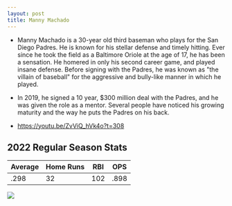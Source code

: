 ```yaml
---
layout: post
title: Manny Machado
---
```

- Manny Machado is a 30-year old third baseman who plays for the San Diego Padres. He is known for his stellar defense and timely hitting. Ever since he took the field as a Baltimore Oriole at the age of 17, he has been a sensation. He homered in only his second career game, and played insane defense. Before signing with the Padres, he was known as "the villain of baseball" for the aggressive and bully-like manner in which he played. 
- In 2019, he signed a 10 year, $300 million deal with the Padres, and he was given the role as a mentor. Several people have noticed his growing maturity and the way he puts the Padres on his back. 

- https://youtu.be/ZvViQ_hVk4o?t=308

## 2022 Regular Season Stats ##
| Average | Home Runs | RBI | OPS | 
| ------- | --------- | --- | --- |
| .298 | 32 | 102 | .898 | 

![](https://vscode-remote%2Bwsl-002bubuntu.vscode-resource.vscode-cdn.net/mnt/c/Users/rohan/vscode/FrontendRepository/images/Machado.png?version%3D1667506763211)